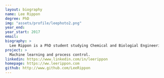 ```yaml
---
layout: biography
name: Lee Rippon
degree: PhD
img: "assets/profile/leephoto2.png"
year_end: 
year_start: 2017
email: 
biography: >
  Lee Rippon is a PhD student studying Chemical and Biologial Engineering (CHBE) at UBC. He also holds BASc and MASc degrees from UBC in CHBE where his research experience includes applications of compressive sensing, adaptive control, system identification and process monitoring on sheet and film processes. His current research interests include applying process analytics and machine learning techniques to historical process data to perform fault detection, isolation, and diagnosis in a kraft pulping process. For more information, click the home button above.
project: >
  Machine learning and process control.
linkedin: https://www.linkedin.com/in/leerippon
homepage: https://ww.leerippon.com
github: http://www.github.com/LeeRippon
---
```

